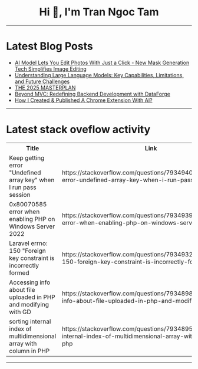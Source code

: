 <h1 align="center">Hi 👋, I'm Tran Ngoc Tam</h1>

---

# Latest Blog Posts 
<!-- BLOG-POST-LIST:START -->
- [AI Model Lets You Edit Photos With Just a Click - New Mask Generation Tech Simplifies Image Editing](https://dev.to/mikeyoung44/ai-model-lets-you-edit-photos-with-just-a-click-new-mask-generation-tech-simplifies-image-editing-2oek)
- [Understanding Large Language Models: Key Capabilities, Limitations, and Future Challenges](https://dev.to/mikeyoung44/understanding-large-language-models-key-capabilities-limitations-and-future-challenges-4em5)
- [THE 2025 MASTERPLAN](https://dev.to/shaman_shetty/the-2025-masterplan-363g)
- [Beyond MVC: Redefining Backend Development with DataForge](https://dev.to/astratechnodataforge/beyond-mvc-redefining-backend-development-with-dataforge-2fl9)
- [How I Created &amp; Published A Chrome Extension With AI?](https://dev.to/vijaythapa/how-i-created-published-a-chrome-extension-with-ai-46op)
<!-- BLOG-POST-LIST:END -->

---

# Latest stack oveflow activity
<table>
  <tr><th>Title</th><th>Link</th></tr>
  <!-- STACKOVERFLOW:START --><tr><td>Keep getting error &quot;Undefined array key&quot; when I run pass session</td><td>https://stackoverflow.com/questions/79349400/keep-getting-error-undefined-array-key-when-i-run-pass-session</td></tr><tr><td>0x80070585 error when enabling PHP on Windows Server 2022</td><td>https://stackoverflow.com/questions/79349395/0x80070585-error-when-enabling-php-on-windows-server-2022</td></tr><tr><td>Laravel errno: 150 &quot;Foreign key constraint is incorrectly formed</td><td>https://stackoverflow.com/questions/79349329/laravel-errno-150-foreign-key-constraint-is-incorrectly-formed</td></tr><tr><td>Accessing info about file uploaded in PHP and modifying with GD</td><td>https://stackoverflow.com/questions/79348986/accessing-info-about-file-uploaded-in-php-and-modifying-with-gd</td></tr><tr><td>sorting internal index of multidimensional array with column in PHP</td><td>https://stackoverflow.com/questions/79348951/sorting-internal-index-of-multidimensional-array-with-column-in-php</td></tr><!-- STACKOVERFLOW:END -->
</table>

---


